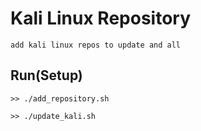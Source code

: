 # Kali Linux Repository
```
add kali linux repos to update and all
```

## Run(Setup)
```
>> ./add_repository.sh
```

```
>> ./update_kali.sh
```
